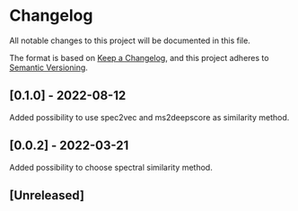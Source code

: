 # Changelog

All notable changes to this project will be documented in this file.

The format is based on [Keep a Changelog](https://keepachangelog.com/en/1.0.0/),
and this project adheres to [Semantic Versioning](https://semver.org/spec/v2.0.0.html).

## [0.1.0] - 2022-08-12

Added possibility to use spec2vec and ms2deepscore as similarity method.

## [0.0.2] - 2022-03-21

Added possibility to choose spectral similarity method.

## [Unreleased]
